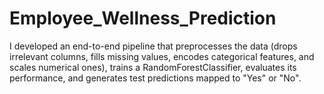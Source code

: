 # Employee_Wellness_Prediction
I developed an end-to-end pipeline that preprocesses the data (drops irrelevant columns, fills missing values, encodes categorical features, and scales numerical ones), trains a RandomForestClassifier, evaluates its performance, and generates test predictions mapped to "Yes" or "No". 

